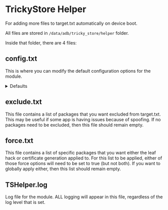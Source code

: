 # TrickyStore Helper

For adding more files to target.txt automatically on device boot.

All files are stored in `/data/adb/tricky_store/helper` folder.

Inside that folder, there are 4 files:

## config.txt
This is where you can modify the default configuration options for the module.
<details>
<summary>Defaults</summary>

#### *FORCE_LEAF_HACK (default value "false")*
- This adds "?" to either all package names, or ones defined in "force.txt"

#### *FORCE_CERT_GEN (default value "false")*
- This adds "!" to either all package names, or ones defined in "force.txt"

#### *USE_DEFAULT_EXCLUSIONS (default value "true")*
- This excludes a predefined default list of packages for target.txt, which should be irrelevant for spoofing a locked bootloader

#### *CUSTOM_LOGLEVEL (not included by default)*
- This allows adding debug logging to be logged to logcat, with the tag "TSHelper". This may be helpful if there is an issue booting the device.
</details>

## exclude.txt
This file contains a list of packages that you want excluded from target.txt. This may be useful if some app is having issues because of spoofing. If no packages need to be excluded, then this file should remain empty.

## force.txt
This file contains a list of specific packages that you want either the leaf hack or certificate generation applied to. For this list to be applied, either of those force options will need to be set to true (but not both). If you want to globally apply either, then this list should remain empty.

## TSHelper.log
Log file for the module. ALL logging will appear in this file, regardless of the log level that is set.
